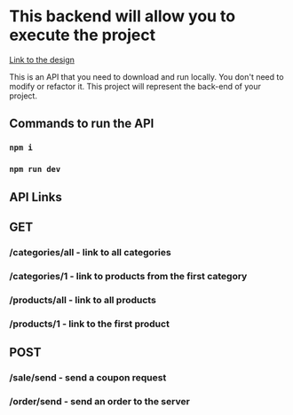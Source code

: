 # This backend will allow you to execute the project

[Link to the design](https://www.figma.com/file/yNWvXvjZC0t8d9yBOpeEPy/Garden?node-id=4743%3A989)

This is an API that you need to download and run locally. You don't need to modify or refactor it. This project will represent the back-end of your project.

## Commands to run the API
### `npm i`
### `npm run dev`

## API Links

## GET
### /categories/all - link to all categories
### /categories/1   - link to products from the first category
### /products/all   - link to all products
### /products/1     - link to the first product

## POST
### /sale/send      - send a coupon request
### /order/send     - send an order to the server
